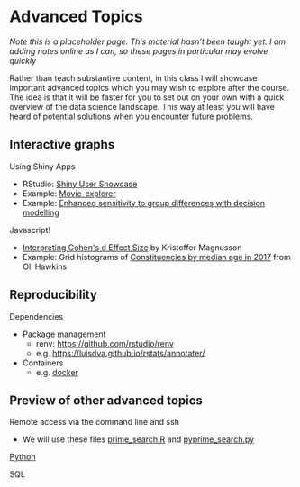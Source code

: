 # Advanced Topics

<div class="info">
<p><em>Note this is a placeholder page. This material hasn’t been taught yet. I am adding notes online as I can, so these pages in particular may evolve quickly</em></p>
</div>

Rather than teach substantive content, in this class I will showcase important advanced topics which you may wish to explore after the course. The idea is that it will be faster for you to set out on your own with a quick overview of the data science landscape. This way at least you will have heard of potential solutions when you encounter future problems.


## Interactive graphs

Using Shiny Apps

 * RStudio: [Shiny User Showcase](https://shiny.rstudio.com/gallery/)
 * Example: [Movie-explorer](https://shiny.rstudio.com/gallery/movie-explorer.html)
 * Example: [Enhanced sensitivity to group differences with decision modelling](https://sheffield-university.shinyapps.io/decision_power/)

Javascript!

 * [Interpreting Cohen's d Effect Size](https://rpsychologist.com/d3/cohend/) by Kristoffer Magnusson
 * Example: Grid histograms of [Constituencies by median age in 2017](https://olihawkins.com/visualisation/14) from Oli Hawkins

## Reproducibility

Dependencies
 * Package management 
    * renv: https://github.com/rstudio/renv
    * e.g. https://luisdva.github.io/rstats/annotater/
 * Containers
    * e.g. [docker](https://www.docker.com/)

## Preview of other advanced topics

Remote access via the command line and ssh

  * We will use these files [prime_search.R](static/primesearch.R) and [pyprime_search.py](static/pyprime_search.py)

[Python](https://tomstafford.github.io/psy6422/notes.html#python)

SQL



